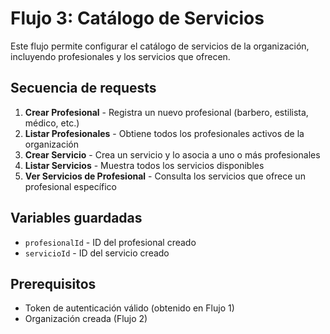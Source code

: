 # Flujo 3: Catálogo de Servicios

Este flujo permite configurar el catálogo de servicios de la organización, incluyendo profesionales y los servicios que ofrecen.

## Secuencia de requests

1. **Crear Profesional** - Registra un nuevo profesional (barbero, estilista, médico, etc.)
2. **Listar Profesionales** - Obtiene todos los profesionales activos de la organización
3. **Crear Servicio** - Crea un servicio y lo asocia a uno o más profesionales
4. **Listar Servicios** - Muestra todos los servicios disponibles
5. **Ver Servicios de Profesional** - Consulta los servicios que ofrece un profesional específico

## Variables guardadas

- `profesionalId` - ID del profesional creado
- `servicioId` - ID del servicio creado

## Prerequisitos

- Token de autenticación válido (obtenido en Flujo 1)
- Organización creada (Flujo 2)
